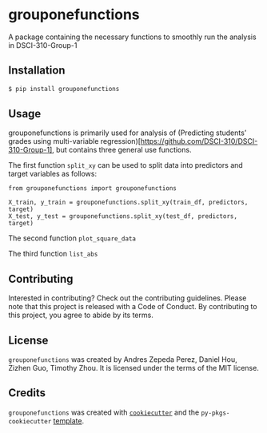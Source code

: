 # grouponefunctions

A package containing the necessary functions to smoothly run the analysis in DSCI-310-Group-1

## Installation

```bash
$ pip install grouponefunctions
```

## Usage

grouponefunctions is primarily used for analysis of (Predicting students’ grades using multi-variable regression)[https://github.com/DSCI-310/DSCI-310-Group-1], but contains three general use functions.

The first function `split_xy` can be used to split data into predictors and target variables as follows:

```
from grouponefunctions import grouponefunctions

X_train, y_train = grouponefunctions.split_xy(train_df, predictors, target)
X_test, y_test = grouponefunctions.split_xy(test_df, predictors, target) 
```

The second function `plot_square_data`

The third function `list_abs`


## Contributing

Interested in contributing? Check out the contributing guidelines. Please note that this project is released with a Code of Conduct. By contributing to this project, you agree to abide by its terms.

## License

`grouponefunctions` was created by Andres Zepeda Perez, Daniel Hou, Zizhen Guo, Timothy Zhou. It is licensed under the terms of the MIT license.

## Credits

`grouponefunctions` was created with [`cookiecutter`](https://cookiecutter.readthedocs.io/en/latest/) and the `py-pkgs-cookiecutter` [template](https://github.com/py-pkgs/py-pkgs-cookiecutter).
